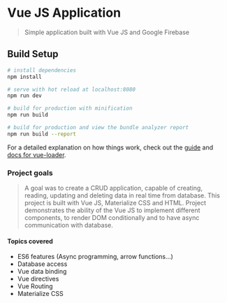 # Vue JS Application

> Simple application built with Vue JS and Google Firebase
## Build Setup

``` bash
# install dependencies
npm install

# serve with hot reload at localhost:8080
npm run dev

# build for production with minification
npm run build

# build for production and view the bundle analyzer report
npm run build --report
```

For a detailed explanation on how things work, check out the [guide](http://vuejs-templates.github.io/webpack/) and [docs for vue-loader](http://vuejs.github.io/vue-loader).

### Project goals
> A goal was to create a CRUD application, capable of creating, reading, updating and deleting data in real time from database. 
> This project is built with Vue JS, Materialize CSS and HTML. 
> Project demonstrates the ability of the Vue JS to implement different components, to render DOM conditionally and to have async communication with database.


#### Topics covered
  - ES6 features (Async programming, arrow functions...)
  - Database access
  - Vue data binding
  - Vue directives
  - Vue Routing
  - Materialize CSS
  

